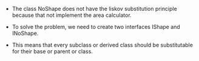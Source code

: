 
* The class NoShape does not have the liskov substitution principle
because that not implement the area calculator.

* To solve the problem, we need to create two interfaces IShape and INoShape.

* This means that every subclass or derived class should be substitutable for 
their base or parent or class.
